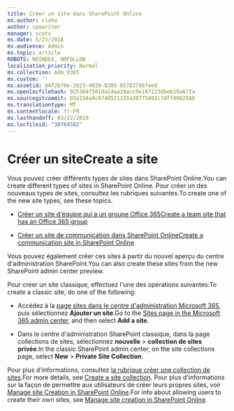 ```yaml
---
title: Créer un site dans SharePoint Online
ms.author: clake
author: spowriter
manager: scotv
ms.date: 5/21/2018
ms.audience: Admin
ms.topic: article
ROBOTS: NOINDEX, NOFOLLOW
localization_priority: Normal
ms.collection: Adm_O365
ms.custom: ''
ms.assetid: 84f2b70e-2b23-4039-8305-85783798feed
ms.openlocfilehash: 925384f501da14aa19acc9e147123dbeb19a67fa
ms.sourcegitcommit: 03a156a9c9740521155a30775492c7dff0982588
ms.translationtype: MT
ms.contentlocale: fr-FR
ms.lasthandoff: 03/22/2019
ms.locfileid: "30764582"
---
```

# <a name="create-a-site"></a><span data-ttu-id="217ba-102">Créer un site</span><span class="sxs-lookup"><span data-stu-id="217ba-102">Create a site</span></span>

<span data-ttu-id="217ba-103">Vous pouvez créer différents types de sites dans SharePoint Online.</span><span class="sxs-lookup"><span data-stu-id="217ba-103">You can create different types of sites in SharePoint Online.</span></span> <span data-ttu-id="217ba-104">Pour créer un des nouveaux types de sites, consultez les rubriques suivantes.</span><span class="sxs-lookup"><span data-stu-id="217ba-104">To create one of the new site types, see these topics.</span></span>
  
- [<span data-ttu-id="217ba-105">Créer un site d'équipe qui a un groupe Office 365</span><span class="sxs-lookup"><span data-stu-id="217ba-105">Create a team site that has an Office 365 group</span></span>](https://go.microsoft.com/fwlink/?linkid=866292)
    
- [<span data-ttu-id="217ba-106">Créer un site de communication dans SharePoint Online</span><span class="sxs-lookup"><span data-stu-id="217ba-106">Create a communication site in SharePoint Online</span></span>](https://go.microsoft.com/fwlink/?linkid=866294)
    
<span data-ttu-id="217ba-107">Vous pouvez également créer ces sites à partir du nouvel aperçu du centre d'administration SharePoint.</span><span class="sxs-lookup"><span data-stu-id="217ba-107">You can also create these sites from the new SharePoint admin center preview.</span></span>
  
<span data-ttu-id="217ba-108">Pour créer un site classique, effectuez l'une des opérations suivantes:</span><span class="sxs-lookup"><span data-stu-id="217ba-108">To create a classic site, do one of the following:</span></span>
  
- <span data-ttu-id="217ba-109">Accédez à la [page sites dans le centre d'administration Microsoft 365](https://portal.office.com/adminportal/home#/SitesList), puis sélectionnez **Ajouter un site**.</span><span class="sxs-lookup"><span data-stu-id="217ba-109">Go to the [Sites page in the Microsoft 365 admin center](https://portal.office.com/adminportal/home#/SitesList), and then select **Add a site**.</span></span>
    
- <span data-ttu-id="217ba-110">Dans le centre d'administration SharePoint classique, dans la page collections de sites, sélectionnez **nouvelle** \> **collection de sites privée**.</span><span class="sxs-lookup"><span data-stu-id="217ba-110">In the classic SharePoint admin center, on the site collections page, select **New** \> **Private Site Collection**.</span></span>
    
<span data-ttu-id="217ba-111">Pour plus d'informations, consultez [la rubrique créer une collection de sites](https://go.microsoft.com/fwlink/?linkid=866295).</span><span class="sxs-lookup"><span data-stu-id="217ba-111">For more details, see [Create a site collection](https://go.microsoft.com/fwlink/?linkid=866295).</span></span> <span data-ttu-id="217ba-112">Pour plus d'informations sur la façon de permettre aux utilisateurs de créer leurs propres sites, voir [Manage site Creation in SharePoint Online](https://go.microsoft.com/fwlink/?linkid=866296).</span><span class="sxs-lookup"><span data-stu-id="217ba-112">For info about allowing users to create their own sites, see [Manage site creation in SharePoint Online](https://go.microsoft.com/fwlink/?linkid=866296).</span></span>
  

